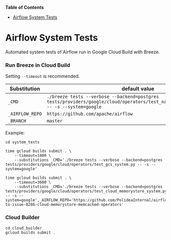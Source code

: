 <!-- START doctoc generated TOC please keep comment here to allow auto update -->
<!-- DON'T EDIT THIS SECTION, INSTEAD RE-RUN doctoc TO UPDATE -->
**Table of Contents**

- [Airflow System Tests](#airflow-system-tests)

<!-- END doctoc generated TOC please keep comment here to allow auto update -->

# Airflow System Tests

Automated system tests of Airflow run in Google Cloud Build with Breeze.

### Run Breeze in Cloud Build

Setting `--timeout` is recommended.

| Substitution | default value |
|-|-|
| `_CMD` | `./breeze tests --verbose --backend=postgres tests/providers/google/cloud/operators/test_natural_language_system.py -- -s --system=google` |
| `_AIRFLOW_REPO` | `https://github.com/apache/airflow` |
| `_BRANCH` | `master` |

Example:

```shell
cd system_tests

time gcloud builds submit . \
    --timeout=1800 \
    --substitutions _CMD='./breeze tests --verbose --backend=postgres tests/providers/google/cloud/operators/test_gcs_system.py -- -s --system=google'

time gcloud builds submit . \
    --timeout=3600 \
    --substitutions _CMD='./breeze tests --verbose --backend=postgres tests/providers/google/cloud/operators/test_cloud_memorystore_system.py -- -s --system=google',_AIRFLOW_REPO='https://github.com/PolideaInternal/airflow',_BRANCH='fix-to-issue-8286-cloud-memorystore-memcached-operators'
```

### Cloud Builder

```shell
cd cloud_builder
gcloud builds submit .
```
